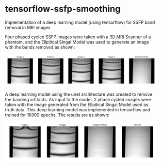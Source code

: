 # tensorflow-ssfp-smoothing
Implementation of a deep learning model (using tensorflow) for SSFP band removal in MRI images

Four phased cycled SSFP images were taken with a 3D MRI Scanner of a phantom, and the Ellpitical Singal Model was used to generate an image with the bands removed as shown:

![Ellpitical Singal Model Results](assets/elliptical-model-results.png)

A deep learning model using the unet architecture was created to remove the banding artifacts. As input to the model, 2 phase cycled images were taken with the image generated from the Ellpitical Singal Model used as truth data. This deep learning model was implemented in tensorflow and trained for 10000 epochs. The results are as shown: 

![Reconstruction Results](assets/unet-results-2-inputs.png)

